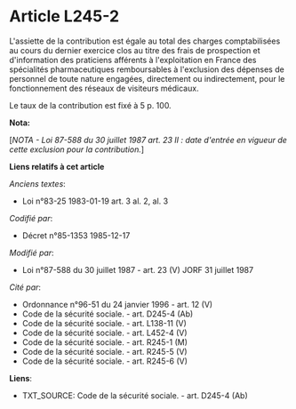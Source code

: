 # Article L245-2

L'assiette de la contribution est égale     au total des charges comptabilisées au cours du dernier exercice clos au titre
des frais de prospection et d'information des praticiens afférents à l'exploitation en France des spécialités pharmaceutiques
remboursables à l'exclusion des dépenses de personnel de toute nature engagées, directement ou indirectement, pour le
fonctionnement des réseaux de visiteurs médicaux. 

Le taux de la contribution est fixé à 5 p. 100.

**Nota:**

[*NOTA - Loi 87-588 du 30 juillet 1987 art. 23 II : date d'entrée en vigueur de cette exclusion pour la contribution.*]

**Liens relatifs à cet article**

_Anciens textes_:

  - Loi n°83-25 1983-01-19 art. 3 al. 2, al. 3

_Codifié par_:

  - Décret n°85-1353 1985-12-17

_Modifié par_:

  - Loi n°87-588 du 30 juillet 1987 - art. 23 (V) JORF 31 juillet 1987

_Cité par_:

  - Ordonnance n°96-51 du 24 janvier 1996 - art. 12 (V)
  - Code de la sécurité sociale. - art. D245-4 (Ab)
  - Code de la sécurité sociale. - art. L138-11 (V)
  - Code de la sécurité sociale. - art. L452-4 (V)
  - Code de la sécurité sociale. - art. R245-1 (M)
  - Code de la sécurité sociale. - art. R245-5 (V)
  - Code de la sécurité sociale. - art. R245-6 (V)

**Liens**:

  - TXT_SOURCE: Code de la sécurité sociale. - art. D245-4 (Ab)
